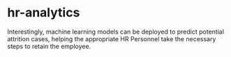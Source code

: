 # hr-analytics
Interestingly, machine learning models can be deployed to predict potential attrition cases, helping the appropriate HR Personnel take the necessary steps to retain the employee.
